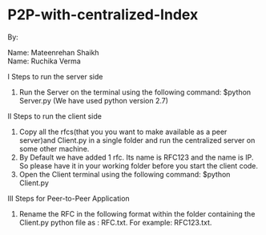 # P2P-with-centralized-Index
By: 

Name: Mateenrehan Shaikh   
Name: Ruchika Verma        

I Steps to run the server side 
1) Run the Server on the terminal using the following command: $python Server.py (We have used python version 2.7) 

II Steps to run the client side 

1) Copy all the rfcs(that you you want to make available as a peer server)and Client.py in a single folder and run the centralized server  on some other machine. 
2) By Default we have added 1 rfc. Its name is RFC123 and the name is IP. So please have it in your working folder before you start the client code. 
3) Open the Client terminal using the following command: $python Client.py 

III Steps for Peer-to-Peer Application 

1) Rename the RFC in the following format within the folder containing the Client.py python file as : RFC<number>.txt. For example: RFC123.txt. 



